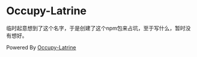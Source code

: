 # Occupy-Latrine

临时起意想到了这个名字，于是创建了这个npm包来占坑，至于写什么，暂时没有想好。

Powered By [Occupy-Latrine](https://github.com/yiliang114/occupy-latrine)